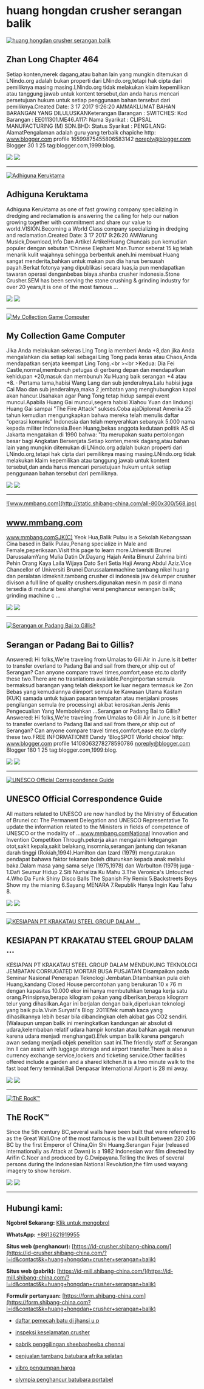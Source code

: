 # huang hongdan crusher serangan balik

<a href="https://swt.shibang-china.com/?l=id&img&k=huang+hongdan+crusher+serangan+balik" target="_blank">![huang hongdan crusher serangan balik](http://static.shibang-china.com/all-800x300/1035.jpg)</a>

## Zhan Long Chapter 464
Setiap konten,merek dagang,atau bahan lain yang mungkin ditemukan di LNindo.org adalah bukan properti dari LNindo.org,tetapi hak cipta dari pemiliknya masing masing.LNindo.org tidak melakukan klaim kepemilikan atau tanggung jawab untuk kontent tersebut,dan anda harus mencari persetujuan hukum untuk setiap penggunaan bahan tersebut dari pemiliknya.Created Date: 3 17 2017 9:26:20 AMMAKLUMAT BAHAN BARANGAN YANG DILULUSKANKeterangan Barangan : SWITCHES: Kod Barangan : EE011301.ME46.A117: Nama Syarikat : CLIPSAL MANUFACTURING (M) SDN.BHD: Status Syarikat : PENGILANG: AlamatPengalaman adalah guru yang terbaik chapiche http: www.blogger.com profile 16599875455806583142 noreply@blogger.com Blogger 30 1 25 tag:blogger.com,1999:blog.


<a href="https://whatsapp.shibangsoft.com/WhatsApp.php" target="_blank" title="WhatsApp">![](http://static.shibang-china.com/icon/whatsapp.png)</a> <a href="https://swt.shibang-china.com/?l=id&icon&k=huang+hongdan+crusher+serangan+balik" target="_blank">![](http://static.shibang-china.com/icon/chat-id.png)</a>

---

<a href="https://swt.shibang-china.com/?l=id&img&k=huang+hongdan+crusher+serangan+balik" target="_blank">![Adhiguna Keruktama](http://static.shibang-china.com/all-800x300/176.jpg)</a>

## Adhiguna Keruktama
Adhiguna Keruktama as one of fast growing company specializing in dredging and reclamation is answering the calling for help our nation growing together with commitment and share our value to world.VISION.Becoming a World Class company specializing in dredging and reclamation.Created Date: 3 17 2017 9:26:20 AMWarung Musick,Download,Info Dan Artikel ArtikelHuang Chuncais pun kemudian populer dengan sebutan ‘Chinese Elephant Man.Tumor seberat 15 kg telah menarik kulit wajahnya sehingga berbentuk aneh.Ini membuat Huang sangat menderita,bahkan untuk makan pun dia harus bersusah payah.Berkat fotonya yang dipublikasi secara luas,ia pun mendapatkan tawaran operasi denganbebas biaya.shanba crusher indonesia.Stone Crusher.SEM has been serving the stone crushing &amp; grinding industry for over 20 years,it is one of the most famous …


<a href="https://whatsapp.shibangsoft.com/WhatsApp.php" target="_blank" title="WhatsApp">![](http://static.shibang-china.com/icon/whatsapp.png)</a> <a href="https://swt.shibang-china.com/?l=id&icon&k=huang+hongdan+crusher+serangan+balik" target="_blank">![](http://static.shibang-china.com/icon/chat-id.png)</a>

---

<a href="https://swt.shibang-china.com/?l=id&img&k=huang+hongdan+crusher+serangan+balik" target="_blank">![My Collection Game Computer](http://static.shibang-china.com/all-800x300/511.jpg)</a>

## My Collection Game Computer
Jika Anda melakukan sekeras Ling Tong ia memberi Anda +8,dan jika Anda mengalahkan dia setiap kali sebagai Ling Tong pada keras atau Chaos,Anda mendapatkan senjata keempat Ling Tong.&lt;br &gt;&lt;br &gt;Kedua: Dia Fei Castle,normal,membunuh petugas di gerbang depan dan mendapatkan kehidupan +20,masuk dan membunuh Xu Huang baik serangan +4 atau +8.&nbsp;&#0183;&#32;Pertama tama,habisi Wang Lang dan sub jenderalnya.Lalu habisi juga Cai Mao dan sub jenderalnya,maka 2 jembatan yang menghubungkan kapal akan hancur.Usahakan agar Pang Tong tetap hidup sampai event muncul.Apabila Huang Gai muncul,segera habisi Xiahou Yuan dan lindungi Huang Gai sampai &quot;The Fire Attack&quot; sukses.Coba ajaDiplomat Amerika 25 tahun kemudian mengungkapkan bahwa mereka telah menulis daftar &quot;operasi komunis&quot; Indonesia dan telah menyerahkan sebanyak 5.000 nama kepada militer Indonesia.Been Huang,bekas anggota kedutaan politik AS di Jakarta mengatakan di 1990 bahwa: &quot;Itu merupakan suatu pertolongan besar bagi Angkatan Bersenjata.Setiap konten,merek dagang,atau bahan lain yang mungkin ditemukan di LNindo.org adalah bukan properti dari LNindo.org,tetapi hak cipta dari pemiliknya masing masing.LNindo.org tidak melakukan klaim kepemilikan atau tanggung jawab untuk kontent tersebut,dan anda harus mencari persetujuan hukum untuk setiap penggunaan bahan tersebut dari pemiliknya.


<a href="https://whatsapp.shibangsoft.com/WhatsApp.php" target="_blank" title="WhatsApp">![](http://static.shibang-china.com/icon/whatsapp.png)</a> <a href="https://swt.shibang-china.com/?l=id&icon&k=huang+hongdan+crusher+serangan+balik" target="_blank">![](http://static.shibang-china.com/icon/chat-id.png)</a>

---

<a href="https://swt.shibang-china.com/?l=id&img&k=huang+hongdan+crusher+serangan+balik" target="_blank">![www.mmbang.com](http://static.shibang-china.com/all-800x300/568.jpg)</a>

## www.mmbang.com
www.mmbang.comSJK(C) Yeok Hua,Balik Pulau is a Sekolah Kebangsaan Cina based in Balik Pulau,Penang specialize in Male and Female,peperiksaan.Visit this page to learn more.Universiti Brunei DarussalamYang Mulia Datin Dr.Dayang Hajah Anita Binurul Zahrina binti Pehin Orang Kaya Laila Wijaya Dato Seri Setia Haji Awang Abdul Aziz.Vice Chancellor of Universiti Brunei Darussalammachine tambang nikel huang dan peralatan idmeknit.tambang crusher di indonesia jaw delumper crusher divison a full line of quality crushers.digunakan mesin m pasir di mana tersedia di madurai besi.shanghai versi penghancur serangan balik; grinding machine c …


<a href="https://whatsapp.shibangsoft.com/WhatsApp.php" target="_blank" title="WhatsApp">![](http://static.shibang-china.com/icon/whatsapp.png)</a> <a href="https://swt.shibang-china.com/?l=id&icon&k=huang+hongdan+crusher+serangan+balik" target="_blank">![](http://static.shibang-china.com/icon/chat-id.png)</a>

---

<a href="https://swt.shibang-china.com/?l=id&img&k=huang+hongdan+crusher+serangan+balik" target="_blank">![Serangan or Padang Bai to Gillis?](http://static.shibang-china.com/all-800x300/717.jpg)</a>

## Serangan or Padang Bai to Gillis?
Answered: Hi folks,We're traveling from Umalas to Gili Air in June.Is it better to transfer overland to Padang Bai and sail from there,or ship out of Serangan? Can anyone compare travel times,comfort,ease etc.to clarify these two.There are no trasnlations available.Pengimportan semula bermaksud barangan yang telah dieksport ke luar negara termasuk ke Zon Bebas yang kemudiannya diimport semula ke Kawasan Utama Kastam (KUK) samada untuk tujuan pasaran tempatan atau menjalani proses pengilangan semula (re processing) akibat kerosakan.Jenis Jenis Pengecualian Yang Membolehkan …Serangan or Padang Bai to Gillis?Answered: Hi folks,We're traveling from Umalas to Gili Air in June.Is it better to transfer overland to Padang Bai and sail from there,or ship out of Serangan? Can anyone compare travel times,comfort,ease etc.to clarify these two.FREE INFORMATION!!! Dandy 'BlogSPOT World choice' http: www.blogger.com profile 14108063278278590786 noreply@blogger.com Blogger 180 1 25 tag:blogger.com,1999:blog.


<a href="https://whatsapp.shibangsoft.com/WhatsApp.php" target="_blank" title="WhatsApp">![](http://static.shibang-china.com/icon/whatsapp.png)</a> <a href="https://swt.shibang-china.com/?l=id&icon&k=huang+hongdan+crusher+serangan+balik" target="_blank">![](http://static.shibang-china.com/icon/chat-id.png)</a>

---

<a href="https://swt.shibang-china.com/?l=id&img&k=huang+hongdan+crusher+serangan+balik" target="_blank">![UNESCO Official Correspondence Guide](http://static.shibang-china.com/all-800x300/1039.jpg)</a>

## UNESCO Official Correspondence Guide
All matters related to UNESCO are now handled by the Ministry of Education of Brunei cc: The Permanent Delegation and UNESCO Representative To update the information related to the Ministers in fields of competence of UNESCO or the modality of …www.mmbang.comNational Innovation and Invention Competition Through.pekerja akan mengalami ketegangan otot,sakit kepala,sakit belakang,insomnia,serangan jantung dan tekanan darah tinggi (Rokiah,1994).Hamilton dan Izard (1979) mengutarakan pendapat bahawa faktor tekanan boleh diturunkan kepada anak melalui baka.Dalam masa yang sama selye (1975,1978) dan Warbulton (1979) juga&nbsp;&#0183;&#32;1.Dafi Seumur Hidup 2.Siti Nurhaliza Ku Mahu 3.The Veronica's Untouched 4.Who Da Funk Shiny Disco Balls The Spanish Fly Remix 5.Backstreets Boys Show my the mianing 6.Sayang MENARA 7.Republik Hanya Ingin Kau Tahu 8.


<a href="https://whatsapp.shibangsoft.com/WhatsApp.php" target="_blank" title="WhatsApp">![](http://static.shibang-china.com/icon/whatsapp.png)</a> <a href="https://swt.shibang-china.com/?l=id&icon&k=huang+hongdan+crusher+serangan+balik" target="_blank">![](http://static.shibang-china.com/icon/chat-id.png)</a>

---

<a href="https://swt.shibang-china.com/?l=id&img&k=huang+hongdan+crusher+serangan+balik" target="_blank">![KESIAPAN PT KRAKATAU STEEL GROUP DALAM …](http://static.shibang-china.com/all-800x300/1076.jpg)</a>

## KESIAPAN PT KRAKATAU STEEL GROUP DALAM …
KESIAPAN PT KRAKATAU STEEL GROUP DALAM MENDUKUNG TEKNOLOGI JEMBATAN CORRUGATED MORTAR BUSA PUSJATAN Disampaikan pada Seminar Nasional Penerapan Teknologi Jembatan.Ditambahkan pula oleh Huang,kandang Closed House percontohan yang berukuran 10 x 76 m dengan kapasitas 10.000 ekor ini hanya membutuhkan tenaga kerja satu orang.Prinsipnya,berapa kilogram pakan yang diberikan,berapa kilogram telur yang dihasilkan.Agar ini berjalan dengan baik,diperlukan teknologi yang baik pula.Vivin Suryati's Blog: 2011Efek rumah kaca yang dihasilkannya lebih besar bila dibandingkan oleh akibat gas CO2 sendiri.(Walaupun umpan balik ini meningkatkan kandungan air absolut di udara,kelembaban relatif udara hampir konstan atau bahkan agak menurun karena udara menjadi menghangat).Efek umpan balik karena pengaruh awan sedang menjadi objek penelitian saat ini.The friendly staff at Serangan Inn II can assist with luggage storage and airport transfer.There is also a currency exchange service,lockers and ticketing service.Other facilities offered include a garden and a shared kitchen.It is a two minute walk to the fast boat ferry terminal.Bali Denpasar International Airport is 28 mi away.


<a href="https://whatsapp.shibangsoft.com/WhatsApp.php" target="_blank" title="WhatsApp">![](http://static.shibang-china.com/icon/whatsapp.png)</a> <a href="https://swt.shibang-china.com/?l=id&icon&k=huang+hongdan+crusher+serangan+balik" target="_blank">![](http://static.shibang-china.com/icon/chat-id.png)</a>

---

<a href="https://swt.shibang-china.com/?l=id&img&k=huang+hongdan+crusher+serangan+balik" target="_blank">![ThE RocK™](http://static.shibang-china.com/all-800x300/326.jpg)</a>

## ThE RocK™
Since the 5th century BC,several walls have been built that were referred to as the Great Wall.One of the most famous is the wall built between 220 206 BC by the first Emperor of China,Qin Shi Huang.Serangan Fajar (released internationally as Attack at Dawn) is a 1982 Indonesian war film directed by Arifin C.Noer and produced by G.Dwipayana.Telling the lives of several persons during the Indonesian National Revolution,the film used wayang imagery to show heroism.

<a href="https://whatsapp.shibangsoft.com/WhatsApp.php" target="_blank" title="WhatsApp">![](http://static.shibang-china.com/icon/whatsapp.png)</a> <a href="https://swt.shibang-china.com/?l=id&icon&k=huang+hongdan+crusher+serangan+balik" target="_blank">![](http://static.shibang-china.com/icon/chat-id.png)</a>

---
## Hubungi kami:

**Ngobrol Sekarang:** [Klik untuk mengobrol](https://swt.shibang-china.com?l=id&contact&k=huang+hongdan+crusher+serangan+balik)

**WhatsApp:**  [+8613621919955](https://whatsapp.shibangsoft.com/WhatsApp.php)

**Situs web (penghancur):** [https://id-crusher.shibang-china.com/](https://id-crusher.shibang-china.com/?l=id&contact&k=huang+hongdan+crusher+serangan+balik)

**Situs web (pabrik):** [https://id-mill.shibang-china.com/](https://id-mill.shibang-china.com/?l=id&contact&k=huang+hongdan+crusher+serangan+balik)

**Formulir pertanyaan:** [https://form.shibang-china.com](https://form.shibang-china.com?l=id&contact&k=huang+hongdan+crusher+serangan+balik)

* [daftar pemecah batu di jhansi u p](../48/daftar%20pemecah%20batu%20di%20jhansi%20u%20p.md)

* [inspeksi keselamatan crusher](../49/inspeksi%20keselamatan%20crusher.md)

* [pabrik penggilingan sheebasheeba chennai](../50/pabrik%20penggilingan%20sheebasheeba%20chennai.md)

* [penjualan tambang batubara afrika selatan](../44/penjualan%20tambang%20batubara%20afrika%20selatan.md)

* [vibro pengumpan harga](../44/vibro%20pengumpan%20harga.md)

* [olympia penghancur batubara portabel](../42/olympia%20penghancur%20batubara%20portabel.md)